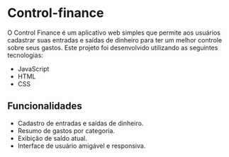 # Control-finance

O Control Finance é um aplicativo web simples que permite aos usuários cadastrar suas entradas e saídas de dinheiro para ter um melhor controle sobre seus gastos. Este projeto foi desenvolvido utilizando as seguintes tecnologias:

- JavaScript
- HTML
- CSS

## Funcionalidades

- Cadastro de entradas e saídas de dinheiro.
- Resumo de gastos por categoria.
- Exibição de saldo atual.
- Interface de usuário amigável e responsiva.
